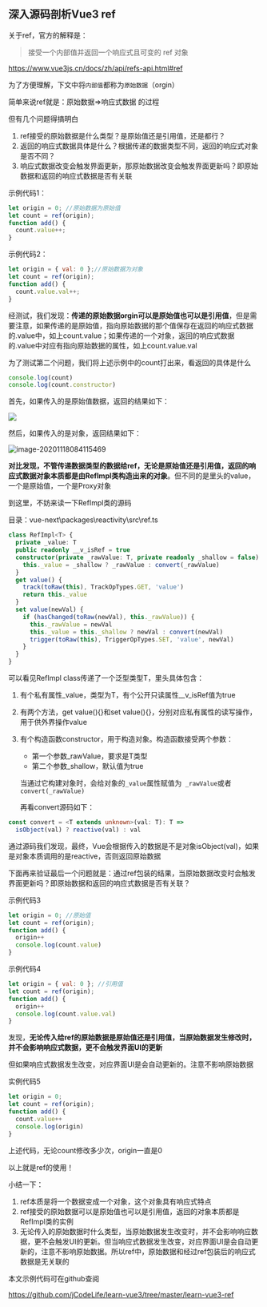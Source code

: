 ## 深入源码剖析Vue3 ref

关于ref，官方的解释是：

> 接受一个内部值并返回一个响应式且可变的 ref 对象

https://www.vue3js.cn/docs/zh/api/refs-api.html#ref

为了方便理解，下文中将`内部值`都称为`原始数据`（orgin）

简单来说ref就是：原始数据=>响应式数据 的过程

但有几个问题得搞明白

1. ref接受的原始数据是什么类型？是原始值还是引用值，还是都行？
2. 返回的响应式数据具体是什么？根据传递的数据类型不同，返回的响应式对象是否不同？
3. 响应式数据改变会触发界面更新，那原始数据改变会触发界面更新吗？即原始数据和返回的响应式数据是否有关联

示例代码1：

```javascript
let origin = 0; //原始数据为原始值
let count = ref(origin);
function add() {
  count.value++;
}
```

示例代码2：

```javascript
let origin = { val: 0 };//原始数据为对象
let count = ref(origin);
function add() {
  count.value.val++;
}
```

经测试，我们发现：**传递的原始数据orgin可以是原始值也可以是引用值**，但是需要注意，如果传递的是原始值，指向原始数据的那个值保存在返回的响应式数据的.value中，如上count.value；如果传递的一个对象，返回的响应式数据的.value中对应有指向原始数据的属性，如上count.value.val

为了测试第二个问题，我们将上述示例中的count打出来，看返回的具体是什么

```javascript
console.log(count)
console.log(count.constructor)
```

首先，如果传入的是原始值数据，返回的结果如下：

![](C:\Users\Administrator\Desktop\learn-vue3\learn-vue3-ref\1.原始值ref后的结果.png)

然后，如果传入的是对象，返回结果如下：

![image-20201118084115469](C:\Users\Administrator\AppData\Roaming\Typora\typora-user-images\image-20201118084115469.png)

**对比发现，不管传递数据类型的数据给ref，无论是原始值还是引用值，返回的响应式数据对象本质都是由RefImpl类构造出来的对象**。但不同的是里头的value，一个是原始值，一个是Proxy对象

到这里，不妨来读一下RefImpl类的源码

目录：vue-next\packages\reactivity\src\ref.ts

```typescript
class RefImpl<T> {
  private _value: T
  public readonly __v_isRef = true
  constructor(private _rawValue: T, private readonly _shallow = false) {
    this._value = _shallow ? _rawValue : convert(_rawValue)
  }
  get value() {
    track(toRaw(this), TrackOpTypes.GET, 'value')
    return this._value
  }
  set value(newVal) {
    if (hasChanged(toRaw(newVal), this._rawValue)) {
      this._rawValue = newVal
      this._value = this._shallow ? newVal : convert(newVal)
      trigger(toRaw(this), TriggerOpTypes.SET, 'value', newVal)
    }
  }
}
```

可以看见RefImpl class传递了一个泛型类型T，里头具体包含：

1. 有个私有属性_value，类型为T，有个公开只读属性__v_isRef值为true

2. 有两个方法，get value(){}和set value(){}，分别对应私有属性的读写操作，用于供外界操作value

3. 有个构造函数constructor，用于构造对象。构造函数接受两个参数：

   - 第一个参数_rawValue，要求是T类型
   - 第二个参数_shallow，默认值为true

   当通过它构建对象时，会给对象的`_value`属性赋值为` _rawValue`或者`convert(_rawValue)`

   再看convert源码如下：

```typescript
const convert = <T extends unknown>(val: T): T =>
  isObject(val) ? reactive(val) : val
```

通过源码我们发现，最终，Vue会根据传入的数据是不是对象isObject(val)，如果是对象本质调用的是reactive，否则返回原始数据

下面再来验证最后一个问题就是：通过ref包装的结果，当原始数据改变时会触发界面更新吗？即原始数据和返回的响应式数据是否有关联？

示例代码3

```javascript
let origin = 0; //原始值
let count = ref(origin);
function add() {
  origin++
  console.log(count.value)
}
```

示例代码4

```javascript
let origin = { val: 0 }; //引用值
let count = ref(origin);
function add() {
  origin++
  console.log(count.value.val)
}
```

发现，**无论传入给ref的原始数据是原始值还是引用值，当原始数据发生修改时，并不会影响响应式数据，更不会触发界面UI的更新**

但如果响应式数据发生改变，对应界面UI是会自动更新的。注意不影响原始数据

实例代码5

```javascript
let origin = 0; 
let count = ref(origin);
function add() {
  count.value++
  console.log(origin)
}
```

上述代码，无论count修改多少次，origin一直是0

以上就是ref的使用！

小结一下：

1. ref本质是将一个数据变成一个对象，这个对象具有响应式特点
2. ref接受的原始数据可以是原始值也可以是引用值，返回的对象本质都是RefImpl类的实例
3. 无论传入的原始数据时什么类型，当原始数据发生改变时，并不会影响响应数据，更不会触发UI的更新。但当响应式数据发生改变，对应界面UI是会自动更新的，注意不影响原始数据。所以ref中，原始数据和经过ref包装后的响应式数据是无关联的

本文示例代码可在github查阅

https://github.com/jCodeLife/learn-vue3/tree/master/learn-vue3-ref




